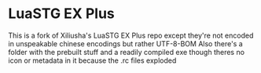 # LuaSTG EX Plus  
  
This is a fork of Xiliusha's LuaSTG EX Plus repo except they're not encoded in unspeakable chinese encodings but rather UTF-8-BOM
Also there's a folder with the prebuilt stuff and a readily compiled exe though theres no icon or metadata in it because the .rc files exploded
